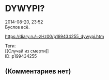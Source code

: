 DYWYPI?
=======

  
2014-08-20, 23:52  
 Буслов всё.   
  
<https://diary.ru/~zHz00/p199434255_dywypi.htm>  
  
Теги:  
[[Случай из смерти]]  
ID: p199434255  


(Комментариев нет)
------------------